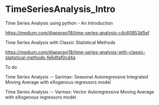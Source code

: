# TimeSeriesAnalysis_Intro
Time Series Analysis using python - An Introduction

https://medium.com/@appravi18/time-series-analysis-c4c60853d5ef

Time Series Analysis with Classic Statistical Methods

https://medium.com/@appravi18/time-series-analysis-with-classic-statistical-methods-fe6dfaf0cd4a



To do

Time Series Analysis -- Sarimax: Seasonal Autoregressive Integrated Moving Average with eXogenous regressors model

Time Series Analysis -- Varmax: Vector Autoregressive Moving Average with eXogenous regressors model
